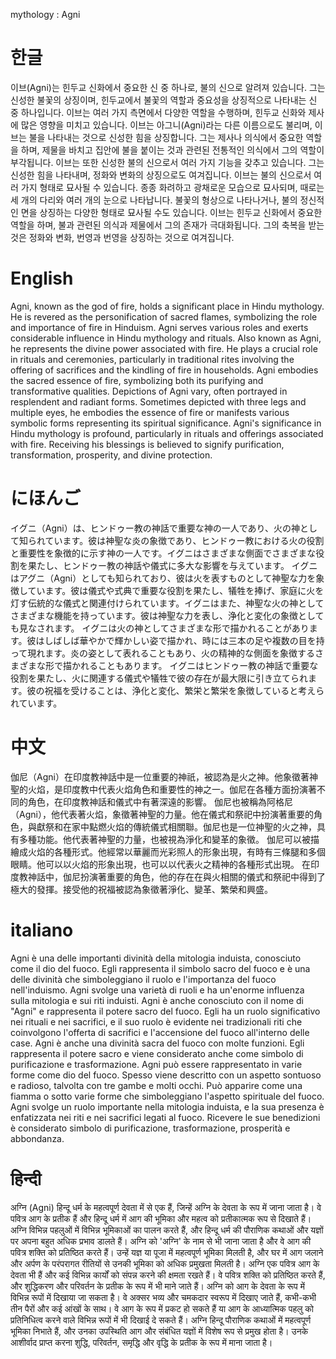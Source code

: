 mythology : Agni

# 한글

이브(Agni)는 힌두교 신화에서 중요한 신 중 하나로, 불의 신으로 알려져 있습니다. 그는 신성한 불꽃의 상징이며, 힌두교에서 불꽃의 역할과 중요성을 상징적으로 나타내는 신 중 하나입니다. 이브는 여러 가지 측면에서 다양한 역할을 수행하며, 힌두교 신화와 제사에 많은 영향을 미치고 있습니다.
이브는 아그니(Agni)라는 다른 이름으로도 불리며, 이브는 불을 나타내는 것으로 신성한 힘을 상징합니다. 그는 제사나 의식에서 중요한 역할을 하며, 제물을 바치고 집안에 불을 붙이는 것과 관련된 전통적인 의식에서 그의 역할이 부각됩니다. 이브는 또한 신성한 불의 신으로서 여러 가지 기능을 갖추고 있습니다. 그는 신성한 힘을 나타내며, 정화와 변화의 상징으로도 여겨집니다.
이브는 불의 신으로서 여러 가지 형태로 묘사될 수 있습니다. 종종 화려하고 광채로운 모습으로 묘사되며, 때로는 세 개의 다리와 여러 개의 눈으로 나타납니다. 불꽃의 형상으로 나타나거나, 불의 정신적인 면을 상징하는 다양한 형태로 묘사될 수도 있습니다.
이브는 힌두교 신화에서 중요한 역할을 하며, 불과 관련된 의식과 제물에서 그의 존재가 극대화됩니다. 그의 축복을 받는 것은 정화와 변화, 번영과 번영을 상징하는 것으로 여겨집니다.

# English

Agni, known as the god of fire, holds a significant place in Hindu mythology. He is revered as the personification of sacred flames, symbolizing the role and importance of fire in Hinduism. Agni serves various roles and exerts considerable influence in Hindu mythology and rituals.
Also known as Agni, he represents the divine power associated with fire. He plays a crucial role in rituals and ceremonies, particularly in traditional rites involving the offering of sacrifices and the kindling of fire in households. Agni embodies the sacred essence of fire, symbolizing both its purifying and transformative qualities.
Depictions of Agni vary, often portrayed in resplendent and radiant forms. Sometimes depicted with three legs and multiple eyes, he embodies the essence of fire or manifests various symbolic forms representing its spiritual significance.
Agni's significance in Hindu mythology is profound, particularly in rituals and offerings associated with fire. Receiving his blessings is believed to signify purification, transformation, prosperity, and divine protection.

# にほんご

イグニ（Agni）は、ヒンドゥー教の神話で重要な神の一人であり、火の神として知られています。彼は神聖な炎の象徴であり、ヒンドゥー教における火の役割と重要性を象徴的に示す神の一人です。イグニはさまざまな側面でさまざまな役割を果たし、ヒンドゥー教の神話や儀式に多大な影響を与えています。
イグニはアグニ（Agni）としても知られており、彼は火を表すものとして神聖な力を象徴しています。彼は儀式や式典で重要な役割を果たし、犠牲を捧げ、家庭に火を灯す伝統的な儀式と関連付けられています。イグニはまた、神聖な火の神としてさまざまな機能を持っています。彼は神聖な力を表し、浄化と変化の象徴としても見なされます。
イグニは火の神としてさまざまな形で描かれることがあります。彼はしばしば華やかで輝かしい姿で描かれ、時には三本の足や複数の目を持って現れます。炎の姿として表れることもあり、火の精神的な側面を象徴するさまざまな形で描かれることもあります。
イグニはヒンドゥー教の神話で重要な役割を果たし、火に関連する儀式や犠牲で彼の存在が最大限に引き立てられます。彼の祝福を受けることは、浄化と変化、繁栄と繁栄を象徴していると考えられています。

# 中文

伽尼（Agni）在印度教神話中是一位重要的神祇，被認為是火之神。他象徵著神聖的火焰，是印度教中代表火焰角色和重要性的神之一。伽尼在各種方面扮演著不同的角色，在印度教神話和儀式中有著深遠的影響。
伽尼也被稱為阿格尼（Agni），他代表著火焰，象徵著神聖的力量。他在儀式和祭祀中扮演著重要的角色，與獻祭和在家中點燃火焰的傳統儀式相關聯。伽尼也是一位神聖的火之神，具有多種功能。他代表著神聖的力量，也被視為淨化和變革的象徵。
伽尼可以被描繪成火焰的各種形式。他經常以華麗而光彩照人的形象出現，有時有三條腿和多個眼睛。他可以以火焰的形象出現，也可以以代表火之精神的各種形式出現。
在印度教神話中，伽尼扮演著重要的角色，他的存在在與火相關的儀式和祭祀中得到了極大的發揮。接受他的祝福被認為象徵著淨化、變革、繁榮和興盛。

# italiano

Agni è una delle importanti divinità della mitologia induista, conosciuto come il dio del fuoco. Egli rappresenta il simbolo sacro del fuoco e è una delle divinità che simboleggiano il ruolo e l'importanza del fuoco nell'induismo. Agni svolge una varietà di ruoli e ha un'enorme influenza sulla mitologia e sui riti induisti.
Agni è anche conosciuto con il nome di "Agni" e rappresenta il potere sacro del fuoco. Egli ha un ruolo significativo nei rituali e nei sacrifici, e il suo ruolo è evidente nei tradizionali riti che coinvolgono l'offerta di sacrifici e l'accensione del fuoco all'interno delle case. Agni è anche una divinità sacra del fuoco con molte funzioni. Egli rappresenta il potere sacro e viene considerato anche come simbolo di purificazione e trasformazione.
Agni può essere rappresentato in varie forme come dio del fuoco. Spesso viene descritto con un aspetto sontuoso e radioso, talvolta con tre gambe e molti occhi. Può apparire come una fiamma o sotto varie forme che simboleggiano l'aspetto spirituale del fuoco.
Agni svolge un ruolo importante nella mitologia induista, e la sua presenza è enfatizzata nei riti e nei sacrifici legati al fuoco. Ricevere le sue benedizioni è considerato simbolo di purificazione, trasformazione, prosperità e abbondanza.

# हिन्दी

अग्नि (Agni) हिन्दू धर्म के महत्वपूर्ण देवता में से एक हैं, जिन्हें अग्नि के देवता के रूप में जाना जाता है। वे पवित्र आग के प्रतीक हैं और हिन्दू धर्म में आग की भूमिका और महत्व को प्रतीकात्मक रूप से दिखाते हैं। अग्नि विभिन्न पहलुओं में विभिन्न भूमिकाओं का पालन करते हैं, और हिन्दू धर्म की पौराणिक कथाओं और यज्ञों पर अपना बहुत अधिक प्रभाव डालते हैं।
अग्नि को 'अग्नि' के नाम से भी जाना जाता है और वे आग की पवित्र शक्ति को प्रतिष्ठित करते हैं। उन्हें यज्ञ या पूजा में महत्वपूर्ण भूमिका मिलती है, और घर में आग जलाने और अर्पण के परंपरागत रीतियों से उनकी भूमिका को अधिक प्रमुखता मिलती है। अग्नि एक पवित्र आग के देवता भी हैं और कई विभिन्न कार्यों को संपन्न करने की क्षमता रखते हैं। वे पवित्र शक्ति को प्रतिष्ठित करते हैं, और शुद्धिकरण और परिवर्तन के प्रतीक के रूप में भी माने जाते हैं।
अग्नि को आग के देवता के रूप में विभिन्न रूपों में दिखाया जा सकता है। वे अक्सर भव्य और चमकदार स्वरूप में दिखाए जाते हैं, कभी-कभी तीन पैरों और कई आंखों के साथ। वे आग के रूप में प्रकट हो सकते हैं या आग के आध्यात्मिक पहलु को प्रतिनिधित्व करने वाले विभिन्न रूपों में भी दिखाई दे सकते हैं।
अग्नि हिन्दू पौराणिक कथाओं में महत्वपूर्ण भूमिका निभाते हैं, और उनका उपस्थिति आग और संबंधित यज्ञों में विशेष रूप से प्रमुख होता है। उनके आशीर्वाद प्राप्त करना शुद्धि, परिवर्तन, समृद्धि और वृद्धि के प्रतीक के रूप में माना जाता है।
